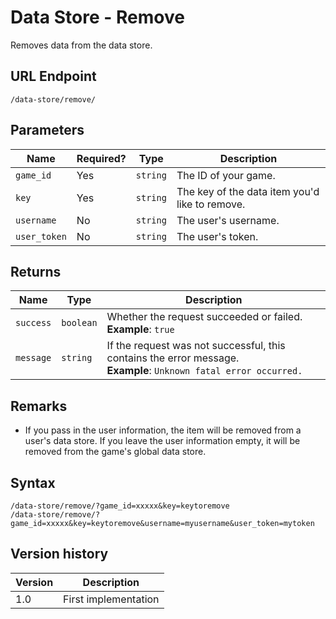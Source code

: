 # Data Store - Remove

Removes data from the data store.

## URL Endpoint

```
/data-store/remove/
```

## Parameters

| Name         | Required? | Type     | Description                                    |
| ------------ | --------- | -------- | ---------------------------------------------- |
| `game_id`    | Yes       | `string` | The ID of your game.                           |
| `key`        | Yes       | `string` | The key of the data item you'd like to remove. |
| `username`   | No        | `string` | The user's username.                           |
| `user_token` | No        | `string` | The user's token.                              |

## Returns

| Name      | Type      | Description                                                                                                           |
| --------- | --------- | --------------------------------------------------------------------------------------------------------------------- |
| `success` | `boolean` | Whether the request succeeded or failed. <br> **Example**: `true`                                                     |
| `message` | `string`  | If the request was not successful, this contains the error message. <br> **Example**: `Unknown fatal error occurred.` |

## Remarks

* If you pass in the user information, the item will be removed from a user's data store. If you leave the user information empty, it will be removed from the game's global data store.

## Syntax

```
/data-store/remove/?game_id=xxxxx&key=keytoremove
/data-store/remove/?game_id=xxxxx&key=keytoremove&username=myusername&user_token=mytoken
```

## Version history

| Version | Description          |
| ------- | -------------------- |
| 1.0     | First implementation |
